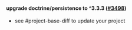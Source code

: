 #### upgrade doctrine/persistence to ^3.3.3 ([#3498](https://github.com/shopsys/shopsys/pull/3498))

-   see #project-base-diff to update your project
